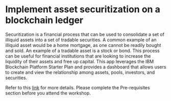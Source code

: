 # Implement asset securitization on a blockchain ledger

Securitization is a financial process that can be used to consolidate a set of illiquid assets into a set of tradable securities. A common example of an illiquid asset would be a home mortgage, as one cannot be readily bought and sold. An example of a tradable asset is a stock or bond. This process can be useful for financial institutions that are looking to increase the liquidity of their assets and free up capital. This app leverages the IBM Blockchain Platform Starter Plan and provides a dashboard that allows users to create and view the relationship among assets, pools, investors, and securities.

Refer to this [link](https://developer.ibm.com/patterns/implement-asset-securitization-on-a-blockchain-ledger/) for more details. Please complete the Pre-requisites section before you attend the workshop.
